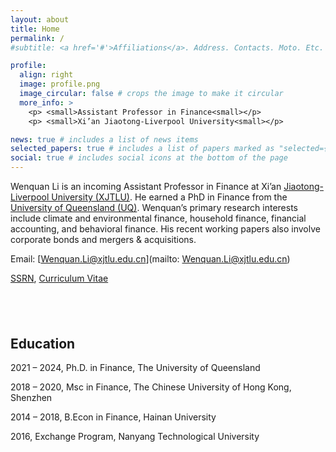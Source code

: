 ```yaml
---
layout: about
title: Home
permalink: /
#subtitle: <a href='#'>Affiliations</a>. Address. Contacts. Moto. Etc.

profile:
  align: right
  image: profile.png
  image_circular: false # crops the image to make it circular
  more_info: >
    <p> <small>Assistant Professor in Finance<small></p>
    <p> <small>Xi’an Jiaotong-Liverpool University<small></p>

news: true # includes a list of news items
selected_papers: true # includes a list of papers marked as "selected={true}"
social: true # includes social icons at the bottom of the page
---
```


Wenquan Li is an incoming Assistant Professor in Finance at Xi’an [Jiaotong-Liverpool University (XJTLU)](https://www.xjtlu.edu.cn/en/study/departments/international-business-school-suzhou/departments/department-of-finance/learning-and-teaching/department-staff). He earned a PhD in Finance from the [University of Queensland (UQ)](https://www.uq.edu.au/). Wenquan’s primary research interests include climate and environmental finance, household finance, financial accounting, and behavioral finance. His recent working papers also involve corporate bonds and mergers & acquisitions.

Email: [Wenquan.Li@xjtlu.edu.cn](mailto: Wenquan.Li@xjtlu.edu.cn)

[SSRN](https://papers.ssrn.com/sol3/cf_dev/AbsByAuth.cfm?per_id=5251302), [Curriculum Vitae](/assets/pdf/cv.pdf)


## &nbsp;

## Education

2021 – 2024, Ph.D. in Finance, The University of Queensland

2018 – 2020, Msc in Finance, The Chinese University of Hong Kong, Shenzhen

2014 – 2018, B.Econ in Finance, Hainan University

2016, Exchange Program, Nanyang Technological University



&nbsp;
&nbsp;



